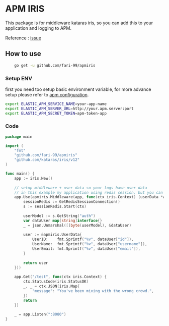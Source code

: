 # APM IRIS

This package is for middleware kataras iris, so you can add this to your application and logging to APM.

Reference : [issue](https://github.com/elastic/apm-agent-go/issues/891)

## How to use
```bash
    go get -u github.com/fari-99/apmiris
```
### Setup ENV
first you need too setup basic environment variable, for more advance setup please refer to [apm configuration](https://www.elastic.co/guide/en/apm/agent/go/current/configuration.html).
```bash
export ELASTIC_APM_SERVICE_NAME=your-app-name
export ELASTIC_APM_SERVER_URL=http://your.apm.server:port
export ELASTIC_APM_SECRET_TOKEN=apm-token-app
```

### Code
```go
package main

import (
    "fmt"
	"github.com/fari-99/apmiris"
	"github.com/kataras/iris/v12"
)

func main() {
    app := iris.New()
    
    // setup middleware + user data so your logs have user data
    // in this example my application using redis session, but you can change it
    app.Use(apmiris.Middleware(app, func(ctx iris.Context) (userData *apmiris.GetUserData) {
        sessionRedis := GetRedisSessionConnection()
        s := sessionRedis.Start(ctx)
        
        userModel := s.GetString("auth")
        var dataUser map[string]interface{}
        _ = json.Unmarshal([]byte(userModel), &dataUser)
        
        user := &apmiris.UserData{
            UserID:    fmt.Sprintf("%v", dataUser["id"]),
            UserName:  fmt.Sprintf("%v", dataUser["username"]),
            UserEmail: fmt.Sprintf("%v", dataUser["email"]),
        }
        
        return user
    }))
        
    app.Get("/test", func(ctx iris.Context) {
        ctx.StatusCode(iris.StatusOK)
        _, _ = ctx.JSON(iris.Map{
            "message": "You've been mixing with the wrong crowd.",
        })
        return
    })
        
    _ = app.Listen(":8080")
}
```